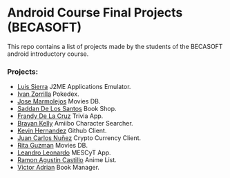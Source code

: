 # Android Course Final Projects (BECASOFT)

This repo contains a list of projects made by the students of the BECASOFT android introductory course.

### Projects:

- [Luis Sierra](https://github.com/luisalbertosierraalcantara/J2MEGameCenter) J2ME Applications Emulator.
- [Ivan Zorrilla](https://github.com/Zormat/Final_diplomado) Pokedex.
- [Jose Marmolejos](https://github.com/jsmr04/Android_HW4_JAVA/blob/master/README.md) Movies DB.
- [Saddan De Los Santos](https://github.com/sdelosantos/BookShop) Book Shop.
- [Frandy De La Cruz](https://github.com/FrandyDLaCruz/open-trivia-android) Trivia App.
- [Brayan Kelly](https://github.com/BrayanKellyBalbuena/amiibo-character-search) Amiibo Character Searcher.
- [Kevin Hernandez](https://github.com/kevinHernandez05/GitHubAPI) Github Client.
- [Juan Carlos Nuñez](https://github.com/JC1002/CrytoApp) Crypto Currency Client.
- [Rita Guzman](https://github.com/Rita2512/MovieWatchlist) Movies DB.
- [Leandro Leonardo](https://github.com/lleonardo07/ANDROID--DiplomadoMESCyT) MESCyT App.
- [Ramon Agustin Castillo](https://github.com/ramon05/AnimeList) Anime List.
- [Victor Adrian](https://github.com/vitolrosario/BookManagerApp) Book Manager.
